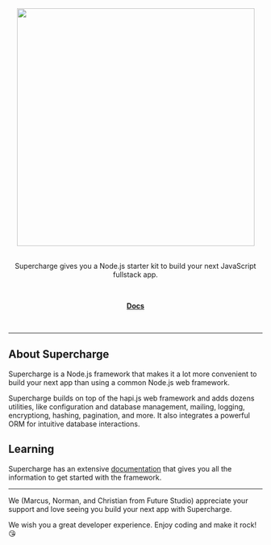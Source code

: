 <div align="center">
  <a href="https://superchargejs.com">
    <img width="471" style="max-width:100%;" src="https://superchargejs.com/images/supercharge-text.svg" />
  </a>
  <br/>
  <br/>
  <p>
    Supercharge gives you a Node.js starter kit to build your next JavaScript fullstack app.
  </p>
  <br/>
  <p>
    <a href="https://superchargejs.com/docs"><strong>Docs</strong></a>
  </p>
  <br/>
</div>

---

## About Supercharge
Supercharge is a Node.js framework that makes it a lot more convenient to build your next app than using a common Node.js web framework.

Supercharge builds on top of the hapi.js web framework and adds dozens utilities, like configuration and database management, mailing, logging, encryptiong, hashing, pagination, and more. It also integrates a powerful ORM for intuitive database interactions.


## Learning
Supercharge has an extensive [documentation](https://superchargejs.com/docs) that gives you all the information to get started with the framework.

---

We (Marcus, Norman, and Christian from Future Studio) appreciate your support and love seeing you build your next app with Supercharge.

We wish you a great developer experience. Enjoy coding and make it rock! 😘
